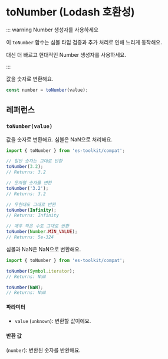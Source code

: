 # toNumber (Lodash 호환성)

::: warning Number 생성자를 사용하세요

이 `toNumber` 함수는 심볼 타입 검증과 추가 처리로 인해 느리게 동작해요.

대신 더 빠르고 현대적인 Number 생성자를 사용하세요.

:::

값을 숫자로 변환해요.

```typescript
const number = toNumber(value);
```

## 레퍼런스

### `toNumber(value)`

값을 숫자로 변환해요. 심볼은 NaN으로 처리해요.

```typescript
import { toNumber } from 'es-toolkit/compat';

// 일반 숫자는 그대로 반환
toNumber(3.2);
// Returns: 3.2

// 문자열 숫자를 변환
toNumber('3.2');
// Returns: 3.2

// 무한대도 그대로 반환
toNumber(Infinity);
// Returns: Infinity

// 매우 작은 수도 그대로 반환
toNumber(Number.MIN_VALUE);
// Returns: 5e-324
```

심볼과 NaN은 NaN으로 변환해요.

```typescript
import { toNumber } from 'es-toolkit/compat';

toNumber(Symbol.iterator);
// Returns: NaN

toNumber(NaN);
// Returns: NaN
```

#### 파라미터

- `value` (`unknown`): 변환할 값이에요.

#### 반환 값

(`number`): 변환된 숫자를 반환해요.
